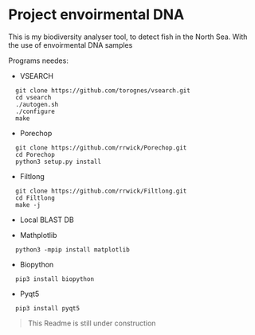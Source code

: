 # Project envoirmental DNA

This is my biodiversity analyser tool, to detect fish in the North Sea. With the use of envoirmental DNA samples

Programs needes:
- VSEARCH
```
  git clone https://github.com/torognes/vsearch.git
  cd vsearch
  ./autogen.sh
  ./configure
  make
 ```
- Porechop
```
  git clone https://github.com/rrwick/Porechop.git
  cd Porechop
  python3 setup.py install
```
- Filtlong
```
  git clone https://github.com/rrwick/Filtlong.git
  cd Filtlong
  make -j
```
- Local BLAST DB

- Mathplotlib
```
  python3 -mpip install matplotlib
  ```
- Biopython
```
  pip3 install biopython
  ```
- Pyqt5
```
  pip3 install pyqt5
```


>This Readme is still under construction
